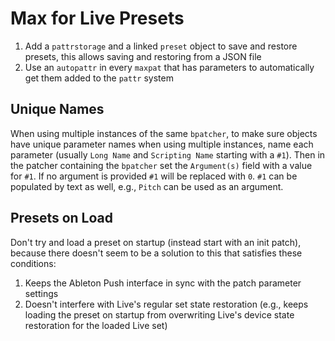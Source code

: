 # Max for Live Presets

1. Add a `pattrstorage` and a linked `preset` object to save and restore presets, this allows saving and restoring from a JSON file
2. Use an `autopattr` in every `maxpat` that has parameters to automatically get them added to the `pattr` system

## Unique Names

When using multiple instances of the same `bpatcher`, to make sure objects have unique parameter names when using multiple instances, name each parameter (usually `Long Name` and `Scripting Name` starting with a `#1`). Then in the patcher containing the `bpatcher` set the `Argument(s)` field with a value for `#1`. If no argument is provided `#1` will be replaced with `0`. `#1` can be populated by text as well, e.g., `Pitch` can be used as an argument.

## Presets on Load

Don't try and load a preset on startup (instead start with an init patch), because there doesn't seem to be a solution to this that satisfies these conditions:

1. Keeps the Ableton Push interface in sync with the patch parameter settings
2. Doesn't interfere with Live's regular set state restoration (e.g., keeps loading the preset on startup from overwriting Live's device state restoration for the loaded Live set)
